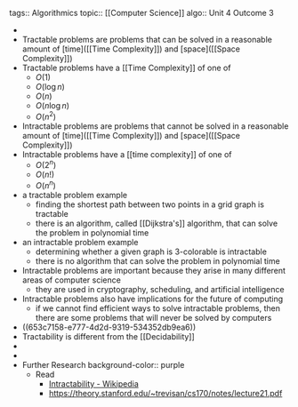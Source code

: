 tags:: Algorithmics
topic:: [[Computer Science]]
algo:: Unit 4 Outcome 3

-
- Tractable problems are problems that can be solved in a reasonable amount of [time]([[Time Complexity]]) and [space]([[Space Complexity]])
- Tractable problems have a [[Time Complexity]] of one of
	- $O(1)$
	- $O(\log n)$
	- $O(n)$
	- $O(n \log n)$
	- $O(n^2)$
- Intractable problems are problems that cannot be solved in a reasonable amount of [time]([[Time Complexity]]) and [space]([[Space Complexity]])
- Intractable problems have a [[time complexity]] of one of
	- $O(2^n)$
	- $O(n!)$
	- $O(n^n)$
- a tractable problem example
	- finding the shortest path between two points in a grid graph is tractable
	- there is an algorithm, called [[Dijkstra's]] algorithm, that can solve the problem in polynomial time
- an intractable problem example
	- determining whether a given graph is 3-colorable is intractable
	- there is no algorithm that can solve the problem in polynomial time
- Intractable problems are important because they arise in many different areas of computer science
	- they are used in cryptography, scheduling, and artificial intelligence
- Intractable problems also have implications for the future of computing
	- if we cannot find efficient ways to solve intractable problems, then there are some problems that will never be solved by computers
- ((653c7158-e777-4d2d-9319-534352db9ea6))
- Tractability is different from the [[Decidability]]
-
-
- Further Research
  background-color:: purple
	- Read
		- [Intractability - Wikipedia](https://en.wikipedia.org/wiki/Computational_complexity_theory#Intractability)
		- https://theory.stanford.edu/~trevisan/cs170/notes/lecture21.pdf